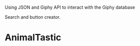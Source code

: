 Using JSON and Giphy API to interact with the Giphy database

Search and button creator.

# AnimalTastic
